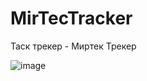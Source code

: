 # MirTecTracker
Таск трекер - Миртек Трекер 

![image](https://github.com/IliaGurelev/MirTecTracker/assets/156694478/92007305-6d4d-4eec-8718-bc6b0aad7a8a)
